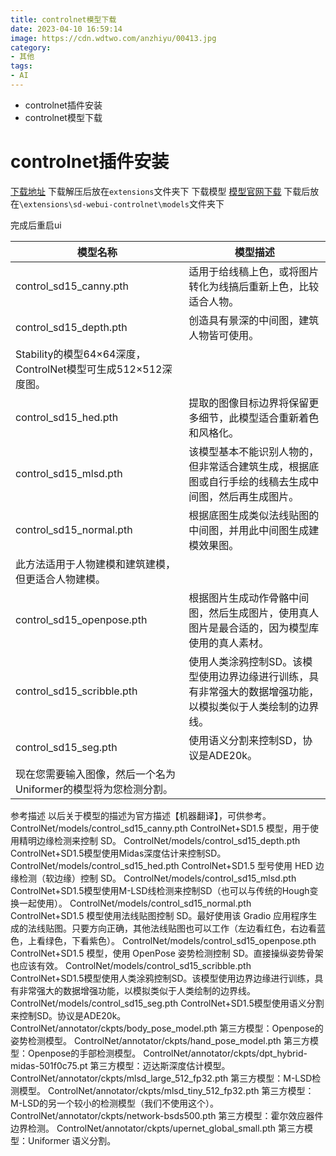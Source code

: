 ```yaml
---
title: controlnet模型下载
date: 2023-04-10 16:59:14
image: https://cdn.wdtwo.com/anzhiyu/00413.jpg
category: 
- 其他
tags: 
- AI
---
```


- controlnet插件安装
- controlnet模型下载

<!--more-->

# controlnet插件安装

[下载地址](https://github.com/Mikubill/sd-webui-controlnet)
下载解压后放在`extensions`文件夹下
下载模型
[模型官网下载](https://huggingface.co/lllyasviel/ControlNet/tree/main/models)
下载后放在`\extensions\sd-webui-controlnet\models`文件夹下

完成后重启ui



| 模型名称 | 模型描述 |
| ---- | ---- |
| control_sd15_canny.pth | 适用于给线稿上色，或将图片转化为线搞后重新上色，比较适合人物。 |
| control_sd15_depth.pth | 创造具有景深的中间图，建筑人物皆可使用。
Stability的模型64×64深度，ControlNet模型可生成512×512深度图。 |
| control_sd15_hed.pth | 提取的图像目标边界将保留更多细节，此模型适合重新着色和风格化。 |
| control_sd15_mlsd.pth | 该模型基本不能识别人物的，但非常适合建筑生成，根据底图或自行手绘的线稿去生成中间图，然后再生成图片。 |
| control_sd15_normal.pth | 根据底图生成类似法线贴图的中间图，并用此中间图生成建模效果图。
此方法适用于人物建模和建筑建模，但更适合人物建模。 |
| control_sd15_openpose.pth | 根据图片生成动作骨骼中间图，然后生成图片，使用真人图片是最合适的，因为模型库使用的真人素材。 |
| control_sd15_scribble.pth | 使用人类涂鸦控制SD。该模型使用边界边缘进行训练，具有非常强大的数据增强功能，以模拟类似于人类绘制的边界线。 |
| control_sd15_seg.pth | 使用语义分割来控制SD，协议是ADE20k。
现在您需要输入图像，然后一个名为Uniformer的模型将为您检测分割。 |


参考描述
以后关于模型的描述为官方描述【机器翻译】，可供参考。
ControlNet/models/control_sd15_canny.pth
ControlNet+SD1.5 模型，用于使用精明边缘检测来控制 SD。
ControlNet/models/control_sd15_depth.pth
ControlNet+SD1.5模型使用Midas深度估计来控制SD。
ControlNet/models/control_sd15_hed.pth
ControlNet+SD1.5 型号使用 HED 边缘检测（软边缘）控制 SD。
ControlNet/models/control_sd15_mlsd.pth
ControlNet+SD1.5模型使用M-LSD线检测来控制SD（也可以与传统的Hough变换一起使用）。
ControlNet/models/control_sd15_normal.pth
ControlNet+SD1.5 模型使用法线贴图控制 SD。最好使用该 Gradio 应用程序生成的法线贴图。只要方向正确，其他法线贴图也可以工作（左边看红色，右边看蓝色，上看绿色，下看紫色）。
ControlNet/models/control_sd15_openpose.pth
ControlNet+SD1.5 模型，使用 OpenPose 姿势检测控制 SD。直接操纵姿势骨架也应该有效。
ControlNet/models/control_sd15_scribble.pth
ControlNet+SD1.5模型使用人类涂鸦控制SD。该模型使用边界边缘进行训练，具有非常强大的数据增强功能，以模拟类似于人类绘制的边界线。
ControlNet/models/control_sd15_seg.pth
ControlNet+SD1.5模型使用语义分割来控制SD。协议是ADE20k。
ControlNet/annotator/ckpts/body_pose_model.pth
第三方模型：Openpose的姿势检测模型。
ControlNet/annotator/ckpts/hand_pose_model.pth
第三方模型：Openpose的手部检测模型。
ControlNet/annotator/ckpts/dpt_hybrid-midas-501f0c75.pt
第三方模型：迈达斯深度估计模型。
ControlNet/annotator/ckpts/mlsd_large_512_fp32.pth
第三方模型：M-LSD检测模型。
ControlNet/annotator/ckpts/mlsd_tiny_512_fp32.pth
第三方模型：M-LSD的另一个较小的检测模型（我们不使用这个）。
ControlNet/annotator/ckpts/network-bsds500.pth
第三方模型：霍尔效应器件边界检测。
ControlNet/annotator/ckpts/upernet_global_small.pth
第三方模型：Uniformer 语义分割。









